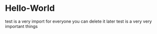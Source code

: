 # Hello-World
test is a very  import for everyone
you can delete it later
test is a very very important things
